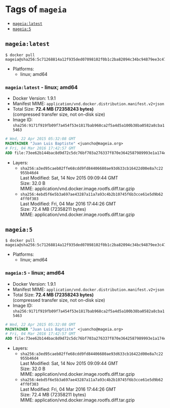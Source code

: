<!-- THIS FILE IS GENERATED VIA './update-tag-details.sh' -->

# Tags of `mageia`

-	[`mageia:latest`](#mageialatest)
-	[`mageia:5`](#mageia5)

## `mageia:latest`

```console
$ docker pull mageia@sha256:5c71268814a12f935ded07098102f0b1c2ba82094c34bc94879ee3c4707c40c4
```

-	Platforms:
	-	linux; amd64

### `mageia:latest` - linux; amd64

-	Docker Version: 1.9.1
-	Manifest MIME: `application/vnd.docker.distribution.manifest.v2+json`
-	Total Size: **72.4 MB (72358243 bytes)**  
	(compressed transfer size, not on-disk size)
-	Image ID: `sha256:9171f919fb09f7a454f53e1817bab968ca2f5a4d5a100b38ba0582a8cba15463`

```dockerfile
# Wed, 22 Apr 2015 05:32:08 GMT
MAINTAINER "Juan Luis Baptiste" <juancho@mageia.org>
# Fri, 04 Mar 2016 17:42:57 GMT
ADD file:73ee62b144bac8d9d72c5dc76bf703a276337f870e3642587989993e1a174e52 in /
```

-	Layers:
	-	`sha256:a3ed95caeb02ffe68cdd9fd84406680ae93d633cb16422d00e8a7c22955b46d4`  
		Last Modified: Sat, 14 Nov 2015 09:09:44 GMT  
		Size: 32.0 B  
		MIME: application/vnd.docker.image.rootfs.diff.tar.gzip
	-	`sha256:4ebd5f6e5b3a697ae43287a11a7a93c4b2b10745f6b3cce61e5d9b624ff0f303`  
		Last Modified: Fri, 04 Mar 2016 17:44:26 GMT  
		Size: 72.4 MB (72358211 bytes)  
		MIME: application/vnd.docker.image.rootfs.diff.tar.gzip

## `mageia:5`

```console
$ docker pull mageia@sha256:5c71268814a12f935ded07098102f0b1c2ba82094c34bc94879ee3c4707c40c4
```

-	Platforms:
	-	linux; amd64

### `mageia:5` - linux; amd64

-	Docker Version: 1.9.1
-	Manifest MIME: `application/vnd.docker.distribution.manifest.v2+json`
-	Total Size: **72.4 MB (72358243 bytes)**  
	(compressed transfer size, not on-disk size)
-	Image ID: `sha256:9171f919fb09f7a454f53e1817bab968ca2f5a4d5a100b38ba0582a8cba15463`

```dockerfile
# Wed, 22 Apr 2015 05:32:08 GMT
MAINTAINER "Juan Luis Baptiste" <juancho@mageia.org>
# Fri, 04 Mar 2016 17:42:57 GMT
ADD file:73ee62b144bac8d9d72c5dc76bf703a276337f870e3642587989993e1a174e52 in /
```

-	Layers:
	-	`sha256:a3ed95caeb02ffe68cdd9fd84406680ae93d633cb16422d00e8a7c22955b46d4`  
		Last Modified: Sat, 14 Nov 2015 09:09:44 GMT  
		Size: 32.0 B  
		MIME: application/vnd.docker.image.rootfs.diff.tar.gzip
	-	`sha256:4ebd5f6e5b3a697ae43287a11a7a93c4b2b10745f6b3cce61e5d9b624ff0f303`  
		Last Modified: Fri, 04 Mar 2016 17:44:26 GMT  
		Size: 72.4 MB (72358211 bytes)  
		MIME: application/vnd.docker.image.rootfs.diff.tar.gzip
